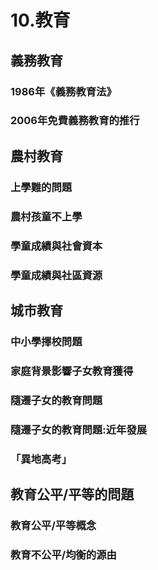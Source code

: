 # 10.教育
## 義務教育
### 1986年《義務教育法》
### 2006年免費義務教育的推行
## 農村教育
### 上學難的問題
### 農村孩童不上學
### 學童成績與社會資本
### 學童成績與社區資源
## 城市教育
### 中小學擇校問題
### 家庭背景影響子女教育獲得
### 隨遷子女的教育問題
### 隨遷子女的教育問題:近年發展
### 「異地高考」
## 教育公平/平等的問題
### 教育公平/平等概念
### 教育不公平/均衡的源由
